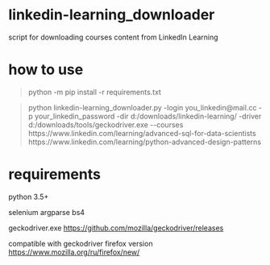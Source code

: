 # linkedin-learning_downloader
script for downloading courses content from LinkedIn Learning

# how to use
<blockquote>python -m pip install -r requirements.txt</blockquote>

<blockquote>python linkedin-learning_downloader.py -login you_linkedin@mail.cc -p your_linkedin_password -dir d:/downloads/linkedin-learning/ -driver d:/downloads/tools/geckodriver.exe --courses https://www.linkedin.com/learning/advanced-sql-for-data-scientists https://www.linkedin.com/learning/python-advanced-design-patterns</blockquote>

# requirements
python 3.5+

selenium
argparse
bs4

geckodriver.exe https://github.com/mozilla/geckodriver/releases

compatible with geckodriver firefox version https://www.mozilla.org/ru/firefox/new/

